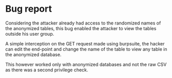 # Bug report

Considering the attacker already had access to the randomized names of the anonymized tables, this bug enabled the attacker to view the tables outside his user group. 

A simple interception on the GET request made using burpsuite, the hacker can edit the end-point and change the name of the table to view any table in the anonymized database. 

This however worked only with anonymized databases and not the raw CSV as there was a second privilege check.
